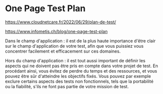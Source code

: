 # One Page Test Plan

https://www.cloudnetcare.fr/2022/06/29/plan-de-test/

https://www.infometis.ch/blog/one-page-test-plan

Dans le champ d'application : il est de la plus haute importance d'être clair sur le champ d'application de votre test, afin que vous puissiez vous concentrer facilement et efficacement sur ces domaines.


Hors du champ d'application : il est tout aussi important de définir les aspects qui ne doivent pas être pris en compte dans votre projet de test. En procédant ainsi, vous évitez de perdre du temps et des ressources, et vous pouvez être sûr d'atteindre les objectifs fixés. Vous pouvez par exemple exclure certains aspects des tests non fonctionnels, tels que la portabilité ou la fiabilité, s'ils ne font pas partie de votre mission de test.

